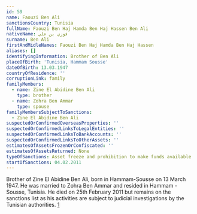 ```yaml
---
id: 59
name: Faouzi Ben Ali
sanctionsCountry: Tunisia
fullName: Faouzi Ben Haj Hamda Ben Haj Hassen Ben Ali
nativeName: فوزي بن علي
surname: Ben Ali
firstAndMidleNames: Faouzi Ben Haj Hamda Ben Haj Hassen
aliases: []
identifyingInformation: Brother of Ben Ali
placeOfBirth: 'Tunisia, Hammam Sousse'
dateOfBirth: 13.03.1947
countryOfResidence: ''
corruptionLink: family
familyMembers:
  - name: Zine El Abidine Ben Ali
    type: brother
  - name: Zohra Ben Ammar
    type: spouse
familyMembersSubjectToSanctions:
  - Zine El Abidine Ben Ali
suspectedOrConfirmedOverseasProperties: ''
suspectedOrConfirmedLinksToLegalEntities: ''
suspectedOrConfirmedLinksToBankAccounts: ''
suspectedOrConfirmedLinksToOtherAssets: ''
estimatesOfAssetsFrozenOrConfiscated: ''
estimatesOfAssetsReturned: None
typeOfSanctions: Asset freeze and prohibition to make funds available
startOfSanctions: 04.02.2011
---
```

Brother of Zine El Abidine Ben Ali, born in Hammam-Sousse on 13 March 1947. He 
was married to Zohra Ben Ammar and resided in Hammam - Sousse, Tunisia.  He died 
on 25th February 2011 but remains on the sanctions list as his activities are 
subject to judicial investigations by the Tunisian authorities. 
[1](https://eur-lex.europa.eu/legal-content/EN/TXT/?uri=CELEX:02011R0101-20170128)
